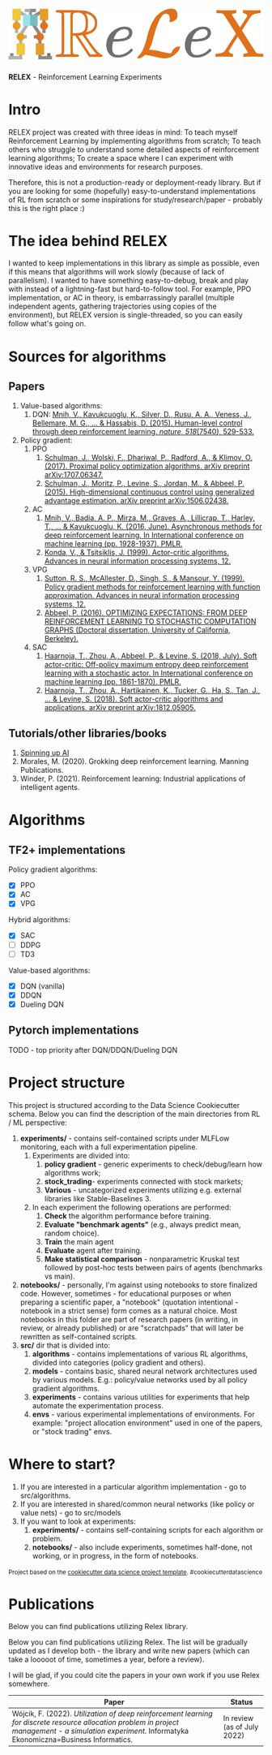 ![relex logo](relex_logo.svg)
==============================
**RELEX** - Reinforcement Learning Experiments

# Intro

RELEX project was created with three ideas in mind:
To teach myself Reinforcement Learning by implementing algorithms from scratch;
To teach others who struggle to understand some detailed aspects of reinforcement learning algorithms;
To create a space where I can experiment with innovative ideas and environments for research purposes.

Therefore, this is not a production-ready or deployment-ready library. But if you are looking for some (hopefully) easy-to-understand implementations of RL from scratch or some inspirations for study/research/paper - probably this is the right place :)

# The idea behind RELEX

I wanted to keep implementations in this library as simple as possible, even if this means that algorithms will work slowly (because of lack of parallelism). I wanted to have something easy-to-debug, break and play with instead of a lightning-fast but hard-to-follow tool.
For example, PPO implementation, or AC in theory, is embarrassingly parallel (multiple independent agents, gathering trajectories using copies of the environment), but RELEX version is single-threaded, so you can easily follow what's going on.

# Sources for algorithms

## Papers

1. Value-based algorithms:
   1. DQN: [Mnih, V., Kavukcuoglu, K., Silver, D., Rusu, A. A., Veness, J., Bellemare, M. G., ... & Hassabis, D. (2015). Human-level control through deep reinforcement learning. _nature_, _518_(7540), 529-533.](https://daiwk.github.io/assets/dqn.pdf)
2. Policy gradient:
   1. PPO
      1. [Schulman, J., Wolski, F., Dhariwal, P., Radford, A., & Klimov, O. (2017). Proximal policy optimization algorithms. arXiv preprint arXiv:1707.06347.](https://arxiv.org/pdf/1707.06347.pdf)
      2. [Schulman, J., Moritz, P., Levine, S., Jordan, M., & Abbeel, P. (2015). High-dimensional continuous control using generalized advantage estimation. arXiv preprint arXiv:1506.02438.](https://arxiv.org/abs/1506.02438)
   2. AC
      1. [Mnih, V., Badia, A. P., Mirza, M., Graves, A., Lillicrap, T., Harley, T., ... & Kavukcuoglu, K. (2016, June). Asynchronous methods for deep reinforcement learning. In International conference on machine learning (pp. 1928-1937). PMLR.](https://arxiv.org/pdf/1602.01783.pdf)
      2. [Konda, V., & Tsitsiklis, J. (1999). Actor-critic algorithms. Advances in neural information processing systems, 12.](https://proceedings.neurips.cc/paper/1999/file/6449f44a102fde848669bdd9eb6b76fa-Paper.pdf)
   3. VPG
      1. [Sutton, R. S., McAllester, D., Singh, S., & Mansour, Y. (1999). Policy gradient methods for reinforcement learning with function approximation. Advances in neural information processing systems, 12.](https://proceedings.neurips.cc/paper/1999/file/464d828b85b0bed98e80ade0a5c43b0f-Paper.pdf)
      2. [Abbeel, P. (2016). OPTIMIZING EXPECTATIONS: FROM DEEP REINFORCEMENT LEARNING TO STOCHASTIC COMPUTATION GRAPHS (Doctoral dissertation, University of California, Berkeley).](http://joschu.net/docs/thesis.pdf)
   4. SAC
      1. [Haarnoja, T., Zhou, A., Abbeel, P., & Levine, S. (2018, July). Soft actor-critic: Off-policy maximum entropy deep reinforcement learning with a stochastic actor. In International conference on machine learning (pp. 1861-1870). PMLR.](https://arxiv.org/abs/1801.01290)
      2. [Haarnoja, T., Zhou, A., Hartikainen, K., Tucker, G., Ha, S., Tan, J., ... & Levine, S. (2018). Soft actor-critic algorithms and applications. arXiv preprint arXiv:1812.05905.](https://arxiv.org/abs/1812.05905)

## Tutorials/other libraries/books

1. [Spinning up AI](https://spinningup.openai.com/en/latest/index.html)
2. Morales, M. (2020). Grokking deep reinforcement learning. Manning Publications.
3. Winder, P. (2021). Reinforcement learning: Industrial applications of intelligent agents.

# Algorithms

## TF2+ implementations

Policy gradient algorithms:
- [x] PPO
- [x] AC
- [x] VPG

Hybrid algorithms:
- [x] SAC
- [ ] DDPG
- [ ] TD3

Value-based algorithms:
- [x] DQN (vanilla)
- [x] DDQN
- [x] Dueling DQN

## Pytorch implementations

TODO - top priority after DQN/DDQN/Dueling DQN

# Project structure

This project is structured according to the Data Science Cookiecutter schema. Below you can find the description of the main directories from RL / ML perspective:

1. **experiments/** - contains self-contained scripts under MLFLow monitoring, each with a full experimentation pipeline.
   1. Experiments are divided into:
      1. **policy gradient** - generic experiments to check/debug/learn how algorithms work; 
      2. **stock_trading**- experiments connected with stock markets; 
      3. **Various** - uncategorized experiments utilizing e.g. external libraries like Stable-Baselines 3.
   2. In each experiment the following operations are performed:
         1. **Check** the algorithm performance before training.
         2. **Evaluate "benchmark agents"** (e.g., always predict mean, random choice). 
         3. **Train** the main agent 
         4. **Evaluate** agent after training. 
         5. **Make statistical comparison** - nonparametric Kruskal test followed by post-hoc tests between pairs of agents (benchmarks vs main).
2. **notebooks/** - personally, I'm against using notebooks to store finalized code. However, sometimes - for educational purposes or when preparing a scientific paper, a "notebook" (quotation intentional - notebook in a strict sense) form comes as a natural choice. Most notebooks in this folder are part of research papers (in writing, in review, or already published) or are "scratchpads" that will later be rewritten as self-contained scripts.
3. **src/** dir that is divided into:
   1. **algorithms** - contains implementations of various RL algorithms, divided into categories (policy gradient and others).
   2. **models** - contains basic, shared neural network architectures used by various models. E.g.: policy/value networks used by all policy gradient algorithms.
   3. **experiments** - contains various utilities for experiments that help automate the experimentation process.
   4. **envs** - various experimental implementations of environments. For example: "project allocation environment" used in one of the papers, or "stock trading" envs.

# Where to start?

1. If you are interested in a particular algorithm implementation - go to src/algorithms.
2. If you are interested in shared/common neural networks (like policy or value nets) - go to src/models
3. If you want to look at experiments:
   1. **experiments/** - contains self-containing scripts for each algorithm or problem. 
   2. **notebooks/** - also include experiments, sometimes half-done, not working, or in progress, in the form of notebooks.

<p><small>Project based on the <a target="_blank" href="https://drivendata.github.io/cookiecutter-data-science/">cookiecutter data science project template</a>. #cookiecutterdatascience</small></p>

# Publications

Below you can find publications utilizing Relex library.

Below you can find publications utilizing Relex. The list will be gradually updated as I develop both - the library and write new papers (which can take a looooot of time, sometimes a year, before a review). 

I will be glad, if you could cite the papers in your own work if you use Relex somewhere.


| **Paper** | **Status**                  |
|-----------|-----------------------------|
|Wójcik, F. (2022). *Utilization of deep reinforcement learning for discrete resource allocation problem in project management - a simulation experiment*. Informatyka Ekonomiczna=Business Informatics. | In review (as of July 2022) |
